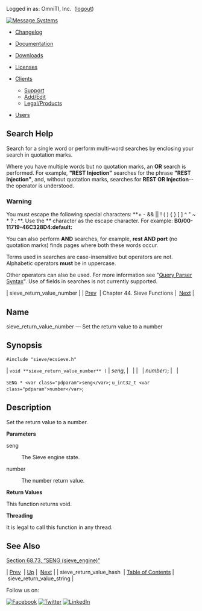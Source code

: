 Logged in as: OmniTI, Inc.  ([logout](https://support.messagesystems.com/logout.php))

[![Message Systems](https://support.messagesystems.com/images/ms-white205.png)](https://support.messagesystems.com/start.php) 

*   [Changelog](https://support.messagesystems.com/start.php?show=changelog)
*   [Documentation](https://support.messagesystems.com/docs/)
*   [Downloads](https://support.messagesystems.com/start.php)

*   [Licenses](https://support.messagesystems.com/license_summary.php)
*   <a href="">Clients</a>
    *   [Support](https://support.messagesystems.com/cs.php)
    *   [Add/Edit](https://support.messagesystems.com/edit_client.php)
    *   [Legal/Products](https://support.messagesystems.com/edit_products.php)
*   [Users](https://support.messagesystems.com/edit_customer.php)

## Search Help

Search for a single word or perform multi-word searches by enclosing your search in quotation marks.

Where you have multiple words but no quotation marks, an **OR** search is performed. For example, **"REST Injection"** searches for the phrase **"REST Injection"**, and, without quotation marks, searches for **REST OR Injection**--the operator is understood.

### Warning

You must escape the following special characters: **+ - && || ! ( ) { } [ ] ^ " ~ * ? : \**. Use the **\** character as the escape character. For example: **B0/00-11719-46C328D4\:default\:**

You can also perform **AND** searches, for example, **rest AND port** (no quotation marks) finds pages where both these words occur.

Terms used in searches are case-insensitive but operators are not. Alphabetic operators **must** be in uppercase.

Other operators can also be used. For more information see "[Query Parser Syntax](https://lucene.apache.org/core/old_versioned_docs/versions/3_0_0/queryparsersyntax.html)". Use of fields in searches is not currently supported.

| sieve_return_value_number |
| [Prev](apis.sieve_return_value_hash.php)  | Chapter 44. Sieve Functions |  [Next](apis.sieve_return_value_string.php) |

<a name="apis.sieve_return_value_number"></a>
## Name

sieve_return_value_number — Set the return value to a number

## Synopsis

`#include "sieve/ecsieve.h"`

| `void **sieve_return_value_number** (` | <var class="pdparam">seng</var>, |   |
|   | <var class="pdparam">number</var>`)`; |   |

`SENG * <var class="pdparam">seng</var>`;
`u_int32_t <var class="pdparam">number</var>`;<a name="idp33135840"></a>
## Description

Set the return value to a number.

**Parameters**

<dl class="variablelist">

<dt>seng</dt>

<dd>

The Sieve engine state.

</dd>

<dt>number</dt>

<dd>

The number return value.

</dd>

</dl>

**Return Values**

This function returns void.

**Threading**

It is legal to call this function in any thread.

<a name="idp33143968"></a>
## See Also

[Section 68.73, “SENG (sieve_engine)”](structs.seng.php "68.73. SENG (sieve_engine)")

| [Prev](apis.sieve_return_value_hash.php)  | [Up](sieve.php) |  [Next](apis.sieve_return_value_string.php) |
| sieve_return_value_hash  | [Table of Contents](index.php) |  sieve_return_value_string |

Follow us on:

[![Facebook](https://support.messagesystems.com/images/icon-facebook.png)](http://www.facebook.com/messagesystems) [![Twitter](https://support.messagesystems.com/images/icon-twitter.png)](http://twitter.com/#!/MessageSystems) [![LinkedIn](https://support.messagesystems.com/images/icon-linkedin.png)](http://www.linkedin.com/company/message-systems)